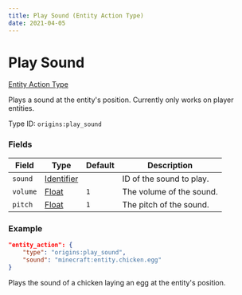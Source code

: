 ```yaml
---
title: Play Sound (Entity Action Type)
date: 2021-04-05
---
```


# Play Sound

[Entity Action Type](../entity_action_types.md)

Plays a sound at the entity's position. Currently only works on player entities.

Type ID: `origins:play_sound`

### Fields

Field  | Type | Default | Description
-------|------|---------|-------------
`sound` | [Identifier](../data_types/identifier.md) | | ID of the sound to play.
`volume` | [Float](../data_types/float.md) | `1` | The volume of the sound.
`pitch` | [Float](../data_types/float.md) | `1` | The pitch of the sound.


### Example
```json
"entity_action": {
    "type": "origins:play_sound",
    "sound": "minecraft:entity.chicken.egg"
}
```
Plays the sound of a chicken laying an egg at the entity's position.
